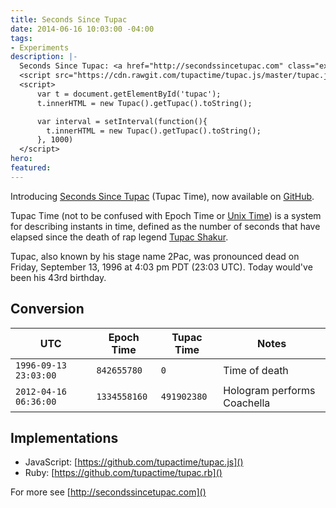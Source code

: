 ```yaml
---
title: Seconds Since Tupac
date: 2014-06-16 10:03:00 -04:00
tags:
- Experiments
description: |-
  Seconds Since Tupac: <a href="http://secondssincetupac.com" class="experiments"><code id="tupac">...</code></a>
  <script src="https://cdn.rawgit.com/tupactime/tupac.js/master/tupac.js"></script>
  <script>
      var t = document.getElementById('tupac');
      t.innerHTML = new Tupac().getTupac().toString();

      var interval = setInterval(function(){
        t.innerHTML = new Tupac().getTupac().toString();
      }, 1000)
  </script>
hero: 
featured: 
---
```


Introducing [Seconds Since Tupac](http://secondssincetupac.com) (Tupac Time), now available on [GitHub](https://github.com/tupactime).

Tupac Time (not to be confused with Epoch Time or [Unix Time](http://en.wikipedia.org/wiki/Unix_time)) is a system for describing instants in time, defined as the number of seconds that have elapsed since the death of rap legend [Tupac Shakur](http://en.wikipedia.org/wiki/Tupac_Shakur). 

Tupac, also known by his stage name 2Pac, was pronounced dead on Friday, September 13, 1996 at 4:03 pm PDT (23:03 UTC). Today would've been his 43rd birthday.


Conversion
----------

<table width="100%">
<thead><tr>
<th>UTC</th>
<th>Epoch Time</th>
<th>Tupac Time</th>
<th>Notes</th>
</tr></thead>
<tbody>
<tr>
<td><code>1996-09-13 23:03:00</code></td>
<td><code>842655780</code></td>
<td><code>0</code></td>
<td>Time of death</td>
</tr>
<tr>
<td><code>2012-04-16 06:36:00</code></td>
<td><code>1334558160</code></td>
<td><code>491902380</code></td>
<td>Hologram performs Coachella</td>
</tr>
</tbody>
</table>

Implementations
---------------
- JavaScript: [https://github.com/tupactime/tupac.js]()
- Ruby: [https://github.com/tupactime/tupac.rb]()

For more see [http://secondssincetupac.com]()
